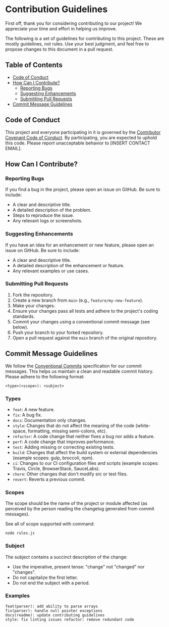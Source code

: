 # Contribution Guidelines

First off, thank you for considering contributing to our project! We appreciate your time and effort in helping us improve.

The following is a set of guidelines for contributing to this project. These are mostly guidelines, not rules. Use your best judgment, and feel free to propose changes to this document in a pull request.

## Table of Contents

- [Code of Conduct](#code-of-conduct)
- [How Can I Contribute?](#how-can-i-contribute)
  - [Reporting Bugs](#reporting-bugs)
  - [Suggesting Enhancements](#suggesting-enhancements)
  - [Submitting Pull Requests](#submitting-pull-requests)
- [Commit Message Guidelines](#commit-message-guidelines)

## Code of Conduct

This project and everyone participating in it is governed by the [Contributor Covenant Code of Conduct](CODE_OF_CONDUCT.md). By participating, you are expected to uphold this code. Please report unacceptable behavior to [INSERT CONTACT EMAIL].

## How Can I Contribute?

### Reporting Bugs

If you find a bug in the project, please open an issue on GitHub. Be sure to include:

- A clear and descriptive title.
- A detailed description of the problem.
- Steps to reproduce the issue.
- Any relevant logs or screenshots.

### Suggesting Enhancements

If you have an idea for an enhancement or new feature, please open an issue on GitHub. Be sure to include:

- A clear and descriptive title.
- A detailed description of the enhancement or feature.
- Any relevant examples or use cases.

### Submitting Pull Requests

1. Fork the repository.
2. Create a new branch from `main` (e.g., `feature/my-new-feature`).
3. Make your changes.
4. Ensure your changes pass all tests and adhere to the project's coding standards.
5. Commit your changes using a conventional commit message (see below).
6. Push your branch to your forked repository.
7. Open a pull request against the `main` branch of the original repository.

## Commit Message Guidelines

We follow the [Conventional Commits](https://www.conventionalcommits.org/en/v1.0.0/) specification for our commit messages. This helps us maintain a clean and readable commit history. Please adhere to the following format:

```text
<type>(<scope>): <subject>
```

### Types

- `feat`: A new feature.
- `fix`: A bug fix.
- `docs`: Documentation only changes.
- `style`: Changes that do not affect the meaning of the code (white-space, formatting, missing semi-colons, etc).
- `refactor`: A code change that neither fixes a bug nor adds a feature.
- `perf`: A code change that improves performance.
- `test`: Adding missing or correcting existing tests.
- `build`: Changes that affect the build system or external dependencies (example scopes: gulp, broccoli, npm).
- `ci`: Changes to our CI configuration files and scripts (example scopes: Travis, Circle, BrowserStack, SauceLabs).
- `chore`: Other changes that don't modify src or test files.
- `revert`: Reverts a previous commit.

### Scopes

The scope should be the name of the project or module affected (as perceived by the person reading the changelog generated from commit messages).

See all of scope supported with command:

```shell
node rules.js
```

### Subject

The subject contains a succinct description of the change:

- Use the imperative, present tense: "change" not "changed" nor "changes".
- Do not capitalize the first letter.
- Do not end the subject with a period.

### Examples

```text
feat(parser): add ability to parse arrays
fix(parser): handle null pointer exceptions
docs(readme): update contributing guidelines
style: fix linting issues refactor: remove redundant code
```
